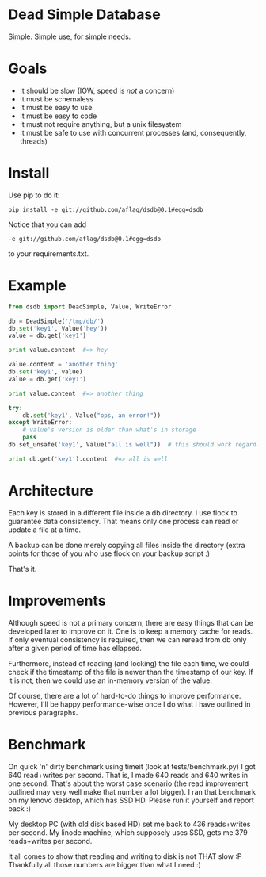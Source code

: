 Dead Simple Database
====================

Simple. Simple use, for simple needs.

Goals
=====

* It should be slow (IOW, speed is *not* a concern)
* It must be schemaless
* It must be easy to use
* It must be easy to code
* It must not require anything, but a unix filesystem
* It must be safe to use with concurrent processes (and, consequently, threads)

Install
=======

Use pip to do it:

```
pip install -e git://github.com/aflag/dsdb@0.1#egg=dsdb
```

Notice that you can add

```
-e git://github.com/aflag/dsdb@0.1#egg=dsdb
```

to your requirements.txt.

Example
=======

```python
from dsdb import DeadSimple, Value, WriteError

db = DeadSimple('/tmp/db/')
db.set('key1', Value('hey'))
value = db.get('key1')

print value.content  #=> hey

value.content = 'another thing'
db.set('key1', value)
value = db.get('key1')

print value.content  #=> another thing

try:
    db.set('key1', Value("ops, an error!"))
except WriteError:
    # value's version is older than what's in storage
    pass
db.set_unsafe('key1', Value("all is well"))  # this should work regardless of version

print db.get('key1').content  #=> all is well
```

Architecture
============

Each key is stored in a different file inside a db directory. I use flock to
guarantee data consistency. That means only one process can read or update a
file at a time.

A backup can be done merely copying all files inside the directory (extra
points for those of you who use flock on your backup script :)

That's it.

Improvements
============

Although speed is not a primary concern, there are easy things that can be
developed later to improve on it. One is to keep a memory cache for reads. If
only eventual consistency is required, then we can reread from db only after a
given period of time has ellapsed.

Furthermore, instead of reading (and locking) the file each time, we could
check if the timestamp of the file is newer than the timestamp of our key. If
it is not, then we could use an in-memory version of the value.

Of course, there are a lot of hard-to-do things to improve performance.
However, I'll be happy performance-wise once I do what I have outlined in
previous paragraphs.


Benchmark
=========

On quick 'n' dirty benchmark using timeit (look at tests/benchmark.py) I got
640 read+writes per second. That is, I made 640 reads and 640 writes in one
second. That's about the worst case scenario (the read improvement outlined may
very well make that number a lot bigger). I ran that benchmark on my lenovo
desktop, which has SSD HD. Please run it yourself and report back :)

My desktop PC (with old disk based HD) set me back to 436 reads+writes per
second. My linode machine, which supposely uses SSD, gets me 379 reads+writes
per second.

It all comes to show that reading and writing to disk is not THAT slow :P
Thankfully all those numbers are bigger than what I need :)
